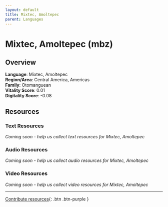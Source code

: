 ```yaml
---
layout: default
title: Mixtec, Amoltepec
parent: Languages
---
```


# Mixtec, Amoltepec (mbz)

## Overview

**Language**: Mixtec, Amoltepec  
**Region/Area**: Central America, Americas  
**Family**: Otomanguean  
**Vitality Score**: 0.01  
**Digitality Score**: -0.08  

## Resources

### Text Resources
*Coming soon - help us collect text resources for Mixtec, Amoltepec*

### Audio Resources
*Coming soon - help us collect audio resources for Mixtec, Amoltepec*

### Video Resources
*Coming soon - help us collect video resources for Mixtec, Amoltepec*

---

[Contribute resources](https://fairtrain.github.io/){: .btn .btn-purple }
